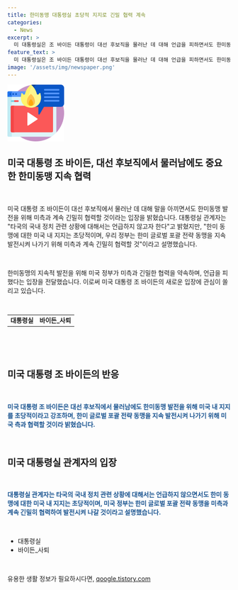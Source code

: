 ```yaml
---
title: 한미동맹 대통령실 초당적 지지로 긴밀 협력 계속
categories:
  - News
excerpt: >
  미 대통령실은 조 바이든 대통령이 대선 후보직을 물러난 데 대해 언급을 피하면서도 한미동맹 발전을 위해 미국과 긴밀히 협력할 것이라고 밝혔습니다. 또한, 한미 동맹에 대한 미국 내 지지는 지속적이며, 미국 정부는 한미 글로벌 포괄 전략 동맹을 발전시키기 위해 계속 협력할 것이라고 강조했습니다.
feature_text: >
  미 대통령실은 조 바이든 대통령이 대선 후보직을 물러난 데 대해 언급을 피하면서도 한미동맹 발전을 위해 미국과 긴밀히 협력할 것이라고 밝혔습니다. 또한, 한미 동맹에 대한 미국 내 지지는 지속적이며, 미국 정부는 한미 글로벌 포괄 전략 동맹을 발전시키기 위해 계속 협력할 것이라고 강조했습니다.
image: '/assets/img/newspaper.png'
---
```


<p><img src="/assets/img/news.png" alt="rentncar 속보" /></p>

<h2 data-ke-size="size26">미국 대통령 조 바이든, 대선 후보직에서 물러남에도 중요한 한미동맹 지속 협력</h2>

<p data-ke-size="size16">&nbsp;</p>

<p>미국 대통령 조 바이든이 대선 후보직에서 물러난 데 대해 말을 아끼면서도 한미동맹 발전을 위해 미측과 계속 긴밀히 협력할 것이라는 입장을 밝혔습니다. 대통령실 관계자는 "타국의 국내 정치 관련 상황에 대해서는 언급하지 않고자 한다"고 밝혔지만, "한미 동맹에 대한 미국 내 지지는 초당적이며, 우리 정부는 한미 글로벌 포괄 전략 동맹을 지속 발전시켜 나가기 위해 미측과 계속 긴밀히 협력할 것"이라고 설명했습니다.</p>

<p data-ke-size="size16">&nbsp;</p>

<p>한미동맹의 지속적 발전을 위해 미국 정부가 미측과 긴밀한 협력을 약속하며, 언급을 피했다는 입장을 전달했습니다. 이로써 미국 대통령 조 바이든의 새로운 입장에 관심이 쏠리고 있습니다.</p>

<p data-ke-size="size16">&nbsp;</p>

<table>
    <tbody>
        <tr>
            <td style="text-align: center; height: 17px;"><b>대통령실</b></td>
            <td style="text-align: center; height: 17px;"><b>바이든_사퇴</b></td>
        </tr>
    </tbody>
</table>

<p data-ke-size="size16">&nbsp;</p>

<p data-ke-size="size16">&nbsp;</p>

<h2 data-ke-size="size26">미국 대통령 조 바이든의 반응</h2>

<p data-ke-size="size16">&nbsp;</p>

<p><b><span style="color: #1a5490;">미국 대통령 조 바이든은 대선 후보직에서 물러남에도 한미동맹 발전을 위해 미국 내 지지를 초당적이라고 강조하며, 한미 글로벌 포괄 전략 동맹을 지속 발전시켜 나가기 위해 미국 측과 협력할 것이라 밝혔습니다.</span></b></p>

<p data-ke-size="size16">&nbsp;</p>

<h2 data-ke-size="size26">미국 대통령실 관계자의 입장</h2>

<p data-ke-size="size16">&nbsp;</p>

<p><b><span style="color: #1a5490;">대통령실 관계자는 타국의 국내 정치 관련 상황에 대해서는 언급하지 않으면서도 한미 동맹에 대한 미국 내 지지는 초당적이며, 미국 정부는 한미 글로벌 포괄 전략 동맹을 미측과 계속 긴밀히 협력하여 발전시켜 나갈 것이라고 설명했습니다.</span></b></p>

<p data-ke-size="size16">&nbsp;</p>

<ul>
    <li>대통령실</li>
    <li>바이든_사퇴</li>
</ul>

<p data-ke-size="size16">&nbsp;</p>
유용한 생활 정보가 필요하시다면, <a href="https://qoogle.tistory.com" rel="dofollow">qoogle.tistory.com</a>


